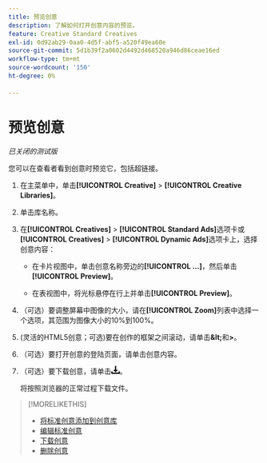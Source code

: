 ```yaml
---
title: 预览创意
description: 了解如何打开创意内容的预览。
feature: Creative Standard Creatives
exl-id: 0d92ab29-0aa0-4d5f-abf5-a520f49ea60e
source-git-commit: 5d1b39f2a0602d4492d468520a946d86ceae16ed
workflow-type: tm+mt
source-wordcount: '150'
ht-degree: 0%

---
```


# 预览创意

*已关闭的测试版*

您可以在查看者看到创意时预览它，包括超链接。

1. 在主菜单中，单击&#x200B;**[!UICONTROL Creative]** > **[!UICONTROL Creative Libraries]**。

1. 单击库名称。

1. 在&#x200B;**[!UICONTROL Creatives]** > **[!UICONTROL Standard Ads]**&#x200B;选项卡或&#x200B;**[!UICONTROL Creatives]** > **[!UICONTROL Dynamic Ads]**&#x200B;选项卡上，选择创意内容：

   * 在卡片视图中，单击创意名称旁边的&#x200B;**[!UICONTROL ...]**，然后单击&#x200B;**[!UICONTROL Preview]**。

   * 在表视图中，将光标悬停在行上并单击&#x200B;**[!UICONTROL Preview]**。

1. （可选）要调整屏幕中图像的大小，请在&#x200B;**[!UICONTROL Zoom]**&#x200B;列表中选择一个选项，其范围为图像大小的10%到100%。

1. (灵活的HTML5创意；可选)要在创作的框架之间滚动，请单击&#x200B;**\&lt;**&#x200B;和&#x200B;**\>**。

1. （可选）要打开创意的登陆页面，请单击创意内容。

   <!-- Verify:  Will the creative click be tracked like a regular ad click but not linked to a publisher and placement? Explain effect/consequences. -->

1. （可选）要下载创意，请单击![下载](/help/creative/assets/download.png "下载")。

   将按照浏览器的正常过程下载文件。

>[!MORELIKETHIS]
>
>* [将标准创意添加到创意库](/help/creative/creative-libraries/creative-add-standard.md)
>* [编辑标准创意](/help/creative/creative-libraries/creative-edit-standard.md)
>* [下载创意](/help/creative/creative-libraries/creative-download.md)
>* [删除创意](/help/creative/creative-libraries/creative-delete.md)
